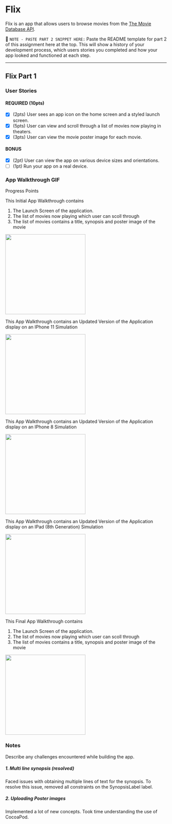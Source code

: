 # Flix

Flix is an app that allows users to browse movies from the [The Movie Database API](http://docs.themoviedb.apiary.io/#).

📝 `NOTE - PASTE PART 2 SNIPPET HERE:` Paste the README template for part 2 of this assignment here at the top. This will show a history of your development process, which users stories you completed and how your app looked and functioned at each step.

---

## Flix Part 1

### User Stories

#### REQUIRED (10pts)
- [x] (2pts) User sees an app icon on the home screen and a styled launch screen.
- [x] (5pts) User can view and scroll through a list of movies now playing in theaters.
- [x] (3pts) User can view the movie poster image for each movie.

#### BONUS
- [x] (2pt) User can view the app on various device sizes and orientations.
- [ ] (1pt) Run your app on a real device.

### App Walkthrough GIF
Progress Points

This Initial App Walkthrough contains 
1. The Launch Screen of the application.
2. The list of movies now playing which user can scoll through 
3. The list of movies contains a title, synopsis and poster image of the movie

<img src=http://g.recordit.co/bQhviwGxbX.gif width=250><br>

This App Walkthrough contains an Updated Version of the Application display on an IPhone 11 Simulation 

<img src=http://g.recordit.co/D77dmsb7Ol.gif width=250><br>

This App Walkthrough contains an Updated Version of the Application display on an IPhone 8 Simulation 

<img src=http://g.recordit.co/Ws6hH2zSfa.gif width=250><br>

This App Walkthrough contains an Updated Version of the Application display on an IPad (8th Generation) Simulation 

<img src=http://g.recordit.co/qi48bb1uW3.gif width=250><br>

This Final App Walkthrough contains 
1. The Launch Screen of the application.
2. The list of movies now playing which user can scoll through 
3. The list of movies contains a title, synopsis and poster image of the movie

<img src=http://g.recordit.co/BdcTalsICW.gif width=250><br>

### Notes
Describe any challenges encountered while building the app.
##### 1. Multi line synopsis (resolved)
Faced issues with obtaining multiple lines of text for the synopsis. To resolve this issue, removed all constraints on the SynopsisLabel label.

##### 2. Uploading Poster images
Implemented a lot of new concepts. Took time understanding the use of CocoaPod. 
